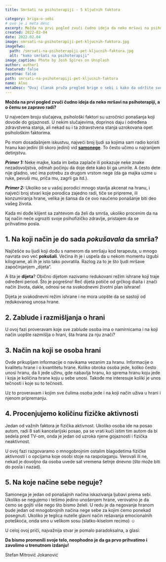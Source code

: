```yaml
---
title: Smršati na psihoterapiji - 5 ključnih faktora

category: briga-o-sebi
# ovo je i meta desc
excerpt: Možda na prvi pogled zvuči čudno ideja da neko mršavi na psihoterapiji, a o čemu se zapravo radi?
created: 2022-02-04
date: 2022.02.04
image: smrsati-na-psihoterapiji-pet-kljucnih-faktora.jpg
imageTwo:
  path: /smrsati-na-psihoterapiji-pet-kljucnih-faktora.jpg
  alt: "kako smršati na psihoterapiji"
image_caption: Photo by Josh Spires on Unsplash
author: author1
featured: false
pocetna: false
path: smrsati-na-psihoterapiji-pet-kljucnih-faktora
name: Aloo
metaDesc: "Ovaj članak pruža pregled brige o sebi i kako da održite svoje ciljeve. Od odvajanja vremena za sebe do postavljanja granica, saznajte kako možete da se brinete o sebi."
---
```


**Možda na prvi pogled zvuči čudno ideja da neko mršavi na psihoterapiji, a o čemu se zapravo radi?**

U najvećem broju slučajeva, psihološki faktori su uzročnici ponašanja koji dovode do gojaznosti. U nekim slučajevima, doprinos daju i određena zdravstvena stanja, ali nekad su i ta zdravstvena stanja uzrokovana opet psihološkim faktorima.

Po mom dosadašnjem iskustvu, najveći broj ljudi sa kojima sam radio koristi hranu kao jedini (ili skoro jedini) vid **[samonege](/blog/briga-o-sebi/sta-zapravo-znaci-briga-o-sebi/)**. To često učimo u najranijem detinjstvu.

***Primer 1:*** Neke majke, kada im beba zaplače ili pokazuje neke znake nezadovoljstva, odmah počinju da doje dete kako bi ga umirile. A često dete nije gladno, već ima potrebu za drugom vrstom nege (da ga majka uzme u ruke, pevuši mu, priča mu, zagrli ga itd.). 

***Primer 2:*** Ukoliko se u vašoj porodici mnogo stavlja akcenat na hranu, i najveći broj stvari koje porodica zajedno radi, tiče se pripreme, ili konzumiranja hrane, velika je šansa da će ovo naučeno ponašanje biti deo vašeg života.

Kada mi dođe klijent sa zahtevom da želi da smrša, ukoliko procenim da na taj način neće ugroziti svoje psihofizičko zdravlje, pristajem da se prihvatimo posla.

 ## 1. Na koji način je do sada *pokušavala* da smrša?

 Najčešće su ljudi koji dođu s namerom da smršaju kod terapeuta, u mnogo navrata ovo već **pokušali**. Većina ih je i uspela da u nekom momentu izgubi kilograme, ali ih je isto tako povratila. Razlog za to je što ljudi mršave započinjanjem „dijeta“.

 A šta je **dijeta**? Obično dijetom nazivamo redukovani režim ishrane koji traje određeni period. Što je pogrešno! Reč dijeta potiče od grčkog diaita i znači način života, dakle, odnosi se na svakodnevni životni plan ishrane!

 Dijeta je svakodnevni režim ishrane i ne mora uopšte da se sastoji od redukovanog unosa hrane.

 ## 2.   Zablude i razmišljanja o hrani

 U ovoj fazi proveravam koje sve zablude osoba ima o namirnicama i na koji način uopšte razmišlja o hrani, šta hrana za nju znači?

 ## 3.  Način na koji se osoba hrani

 Ovde prikupljam informacije o navikama vezanim za hranu. Informacije o kvalitetu hrane i o kvantitetu hrane. Koliko obroka osoba jede, koliko često unosi hranu, da li jede užinu, gde nabavlja hranu, ko sprema hranu koju jede i koja je količina hrane koju u sebe unosi. Takođe me interesuje koliki je unos tečnosti i koje su to tečnosti.

 Uz to proveravam i kojim sve čulima osoba jede i na koji način uživa u hrani i njenom pripremanju.

 ## 4.  Procenjujemo količinu fizičke aktivnosti

 Jedan od važnih faktora je fizička aktivnost. Ukoliko osoba ide na posao autom, radi 8 sati kancelarijski posao, pa se vrati kući istim tim autom da bi sedela pred TV-om, onda je jedan od uzroka njene gojaznosti i fizička neaktivnost.

 U ovoj fazi razgovaramo o mnogobrojnim ostalim blagodetima fizičke aktivnosti i o opcijama koje osobi stoje na raspolaganju. Verovali ili ne, nekad je dovoljno da osoba uvede sat vremena šetnje dnevno (što može biti do posla i nazad).

 ## 5. Na koje načine sebe neguje?

 Samonega je jedan od ponašajnih načina iskazivanja ljubavi prema sebi. Ukoliko se negujemo i tešimo jedino unošenjem hrane, verovatno je da ćemo se gojiti više nego što bismo želeli. U redu je da negovanje hranom bude jedan od mnogobrojnih načina nege sebe za kojim ćemo ponekad posegnuti. Ukoliko je teglica nutelle glavni način rešavanja emocionalnih poteškoća, onda smo u velikom sosu (slatko-kiselom recimo) ☺

 U celoj ovoj priči, najvažnija stvar je pomalo paradoksalna, a glasi:

 **Da bismo promenili svoje telo, neophodno je da ga prvo prihvatimo i zavolimo u trenutnom izdanju!**






Stefan Mitrović Jokanović